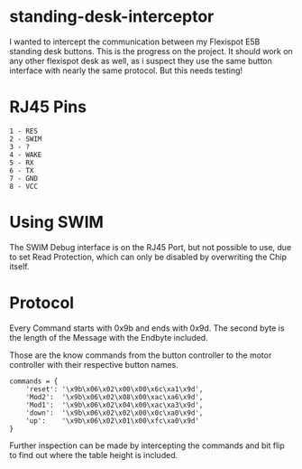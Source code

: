 # standing-desk-interceptor
I wanted to intercept the communication between my Flexispot E5B standing desk buttons. This is the progress on the project.
It should work on any other flexispot desk as well, as i suspect they use the same button interface with nearly the same protocol. But this needs testing!

# RJ45 Pins
```
1 - RES
2 - SWIM
3 - ?
4 - WAKE
5 - RX
6 - TX
7 - GND
8 - VCC
```

# Using SWIM
The SWIM Debug interface is on the RJ45 Port, but not possible to use, due to set Read Protection, which can only be disabled by overwriting the Chip itself.

# Protocol
Every Command starts with 0x9b and ends with 0x9d. The second byte is the length of the Message with the Endbyte included.

Those are the know commands from the button controller to the motor controller with their respective button names.
```
commands = {
    'reset': '\x9b\x06\x02\x00\x00\x6c\xa1\x9d',
    'Mod2':  '\x9b\x06\x02\x08\x00\xac\xa6\x9d',
    'Mod1':  '\x9b\x06\x02\x04\x00\xac\xa3\x9d',
    'down':  '\x9b\x06\x02\x02\x00\x0c\xa0\x9d',
    'up':    '\x9b\x06\x02\x01\x00\xfc\xa0\x9d'
}
```

Further inspection can be made by intercepting the commands and bit flip to find out where the table height is included.
